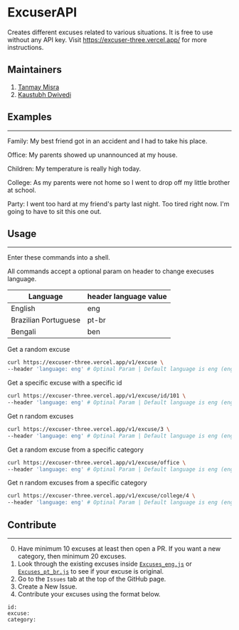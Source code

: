 # ExcuserAPI

Creates different excuses related to various situations. It is free to use without any API key. Visit https://excuser-three.vercel.app/ for more instructions.

## Maintainers 
1. [Tanmay Misra](https://github.com/primeTanM)
2. [Kaustubh Dwivedi](https://github.com/onlykingKD)


## Examples
---

Family: My best friend got in an accident and I had to take his place.

Office: My parents showed up unannounced at my house.

Children: My temperature is really high today.

College: As my parents were not home so I went to drop off my little brother at school.

Party: I went too hard at my friend's party last night. Too tired right now. I'm going to have to sit this one out.

## Usage
---

Enter these commands into a shell.

All commands accept a optional param on header to change execuses language. 

| Language              |  header language value       |
| -------------------   | ---------------------------- |
|  English              | eng                          |
|  Brazilian Portuguese | pt-br                        |
|  Bengali              | ben                          |

Get a random excuse

```bash
curl https://excuser-three.vercel.app/v1/excuse \
--header 'language: eng' # Optinal Param | Default language is eng (engllish)
```

Get a specific excuse with a specific id

```bash
curl https://excuser-three.vercel.app/v1/excuse/id/101 \
--header 'language: eng' # Optinal Param | Default language is eng (engllish)
```

Get n random excuses

```bash
curl https://excuser-three.vercel.app/v1/excuse/3 \
--header 'language: eng' # Optinal Param | Default language is eng (engllish)
```

Get a random excuse from a specific category

```bash
curl https://excuser-three.vercel.app/v1/excuse/office \
--header 'language: eng' # Optinal Param | Default language is eng (engllish)
```

Get n random excuses from a specific category

```bash
curl https://excuser-three.vercel.app/v1/excuse/college/4 \
--header 'language: eng' # Optinal Param | Default language is eng (engllish)
```

## Contribute
---
0. Have minimum 10 excuses at least then open a PR. If you want a new category, then minimum 20 excuses.
1. Look through the existing excuses inside [`Excuses_eng.js`](https://github.com/primeTanM/Excuser/blob/main/Excuses_eng.js) or [`Excuses_pt_br.js`](https://github.com/primeTanM/Excuser/blob/main/Excuses_pt_br.js) to see if your excuse is original.
2. Go to the `Issues` tab at the top of the GitHub page.
3. Create a New Issue.
4. Contribute your excuses using the format below.

```
id: 
excuse:
category:
```
